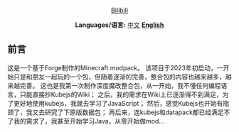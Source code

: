 <div align="center">
  
[Bilibili](https://space.bilibili.com/256237451)


**Languages/语言:** [中文](README.md) [**English**](README-en.md)
</div>


## 前言
这是一个基于Forge制作的Minecraft modpack。
该项目于2023年初启动，一开始只是和朋友一起玩的一个包，但随着逐渐的完善，整合包的内容也越来越多，越来越完善。
这也是我第一次制作深度魔改整合包，从一开始，我不懂任何编程语言，只能直接抄Kubejs的Wiki；
之后，我的需求在Wiki上已逐渐得不到满足，为了更好地使用kubejs，我就去学习了JavaScript；
然后，感觉Kubejs也开始有瓶颈了，我又去研究了下原版数据包；
再后来，连kubejs和datapack都已经满足不了我的需求了，我甚至开始学习Java，从零开始做mod...
